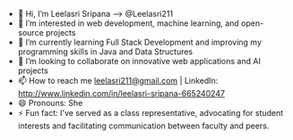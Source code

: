- 👋 Hi, I’m Leelasri Sripana --> @Leelasri211
- 👀 I’m interested in web development, machine learning, and open-source projects
- 🌱 I’m currently learning Full Stack Development and improving my programming skills in Java and Data Structures 
- 💞️ I’m looking to collaborate on innovative web applications and AI projects
- 📫 How to reach me leelasri211@gmail.com | LinkedIn: http://www.linkedin.com/in/leelasri-sripana-665240247
- 😄 Pronouns: She
- ⚡ Fun fact: I've served as a class representative, advocating for student interests and facilitating communication between faculty and peers.

<!---
Leelasri211/Leelasri211 is a ✨ special ✨ repository because its `README.md` (this file) appears on your GitHub profile.
You can click the Preview link to take a look at your changes.
--->
